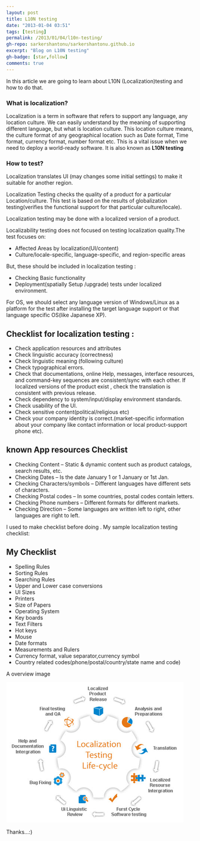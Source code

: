 ```yaml
---
layout: post
title: L10N testing
date: "2013-01-04 03:51"
tags: [testing]
permalink: /2013/01/04/l10n-testing/
gh-repo: sarkershantonu/sarkershantonu.github.io
excerpt: "Blog on L10N testing"
gh-badge: [star,follow]
comments: true
---
```

In this article we are going to learn about L10N (Localization)testing and how to do that.

### What is localization? 
Localization is a term in software that refers to support any language, any location culture. We can easily understand by the meaning of supporting different language, but what is location culture. This location culture means, the culture format of any geographical location such as Date format, Time format, currency format, number format etc. This is a vital issue when we need to deploy a world-ready software. It is also known as **L10N testing**

### How to test?
Localization translates UI (may changes some initial settings) to make it suitable for another region. 

Localization Testing checks the quality of a product for a particular Location/culture. This test is based on the results of globalization testing(verifies the functional support for that particular culture/locale). 

Localization testing may be done with a localized version of a product. 

Localizability testing does not focused on testing localization quality.The test focuses on:
- Affected Areas by localization(UI/content)
- Culture/locale-specific, language-specific, and region-specific areas

But, these should be included in localization testing :
- Checking Basic functionality
- Deployment(spatially Setup /upgrade) tests under localized environment. 

For OS, we should select any language version of Windows/Linux as a platform for the test after installing the target language support or that language specific OS(like Japanese XP).

## Checklist for localization testing : 
- Check application resources and attributes
- Check linguistic accuracy (correctness)
- Check linguistic meaning (following culture)
- Check typographical errors.
- Check that documentations, online Help, messages, interface resources, and command-key sequences are consistent/sync with each other. If localized versions of the product exist , check the translation is consistent with previous release.
- Check dependency to system/input/display environment standards.
- Check usability of the UI.
- Check sensitive content(political/religious etc) 
- Check your company identity is correct.(market-specific information about your company like contact information or local product-support phone etc).

## known App resources Checklist 
- Checking Content – Static & dynamic content such as product catalogs, search results, etc.
- Checking Dates – Is the date January 1 or 1 January or 1st Jan.
- Checking Characters/symbols – Different languages have different sets of characters.
- Checking Postal codes – In some countries, postal codes contain letters.
- Checking Phone numbers – Different formats for different markets.
- Checking Direction – Some languages are written left to right, other languages are right to left.

I used to make checklist before doing . My sample localization testing checklist:

## My Checklist
- Spelling Rules
- Sorting Rules
- Searching Rules
- Upper and Lower case conversions
- UI Sizes
- Printers
- Size of Papers
- Operating System
- Key boards
- Text Filters
- Hot keys
- Mouse
- Date formats
- Measurements and Rulers
- Currency format, value separator,currency symbol
- Country related codes(phone/postal/country/state name and code)

A overview image

![image](/images/testing/l10-testing.jpg)

Thanks...:) 